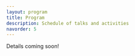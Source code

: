 ```yaml
---
layout: program
title: Program
description: Schedule of talks and activities
navorder: 5
---
```

Details coming soon!
